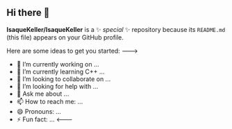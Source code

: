 ## Hi there 👋

**IsaqueKeller/IsaqueKeller** is a ✨ _special_ ✨ repository because its `README.md` (this file) appears on your GitHub profile.

Here are some ideas to get you started:
--->
- 🔭 I’m currently working on ...
- 🌱 I’m currently learning C++ ...
- 👯 I’m looking to collaborate on ...
- 🤔 I’m looking for help with ...
- 💬 Ask me about ...
- 📫 How to reach me: ...
- 😄 Pronouns: ...
- ⚡ Fun fact: ...
  <---
